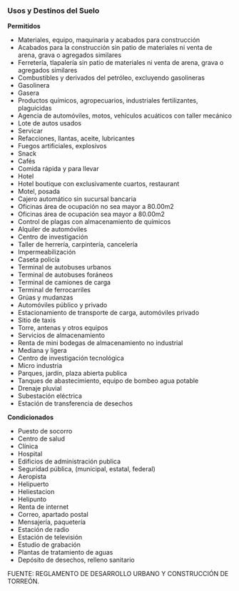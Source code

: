 ﻿
### Usos y Destinos del Suelo

**Permitidos**

* Materiales, equipo, maquinaria y acabados para construcción
* Acabados para la construcción sin patio de materiales ni venta de arena, grava o agregados similares
* Ferretería, tlapalería sin patio de materiales ni venta de arena, grava o agregados similares
* Combustibles y derivados del petróleo, excluyendo gasolineras
* Gasolinera
* Gasera
* Productos químicos, agropecuarios, industriales fertilizantes, plaguicidas
* Agencia de automóviles, motos, vehículos acuáticos con taller mecánico
* Lote de autos usados
* Servicar
* Refacciones, llantas, aceite, lubricantes
* Fuegos artificiales, explosivos
* Snack
* Cafés
* Comida rápida y para llevar
* Hotel
* Hotel boutique con exclusivamente cuartos, restaurant
* Motel, posada
* Cajero automático sin sucursal bancaria
* Oficinas área de ocupación no sea mayor a 80.00m2
* Oficinas área de ocupación sea mayor a 80.00m2
* Control de plagas con almacenamiento de químicos
* Alquiler de automóviles
* Centro de investigación
* Taller de herrería, carpintería, cancelería
* Impermeabilización
* Caseta policía
* Terminal de autobuses urbanos
* Terminal de autobuses foráneos
* Terminal de camiones de carga
* Terminal de ferrocarriles
* Grúas y mudanzas
* Automóviles público y privado
* Estacionamiento de transporte de carga, automóviles privado
* Sitio de taxis
* Torre, antenas y otros equipos
* Servicios de almacenamiento
* Renta de mini bodegas de almacenamiento no industrial
* Mediana y ligera
* Centro de investigación tecnológica
* Micro industria
* Parques, jardín, plaza abierta publica
* Tanques de abastecimiento, equipo de bombeo agua potable
* Drenaje pluvial
* Subestación eléctrica
* Estación de transferencia de desechos

**Condicionados**

* Puesto de socorro
* Centro de salud
* Clínica
* Hospital
* Edificios de administración publica
* Seguridad pública, (municipal, estatal, federal)
* Aeropista
* Helipuerto
* Heliestacion
* Helipunto
* Renta de internet
* Correo, apartado postal
* Mensajería, paquetería
* Estación de radio
* Estación de televisión
* Estudio de grabación
* Plantas de tratamiento de aguas
* Depósito de desechos, relleno sanitario

FUENTE: REGLAMENTO DE DESARROLLO URBANO Y CONSTRUCCIÓN DE TORREÓN.
